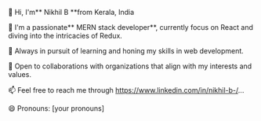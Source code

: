 👋 Hi, I'm** Nikhil B **from Kerala, India

👀 I'm a passionate** MERN stack developer**, currently focus on React and diving into the intricacies of Redux.

🌱 Always in pursuit of learning and honing my skills in web development.

💞️ Open to collaborations with organizations that align with my interests and values.

📫 Feel free to reach me through https://www.linkedin.com/in/nikhil-b-/...

😄 Pronouns: [your pronouns]



<!---
Nikhil-508/Nikhil-508 is a ✨ special ✨ repository because its `README.md` (this file) appears on your GitHub profile.
You can click the Preview link to take a look at your changes.
--->
